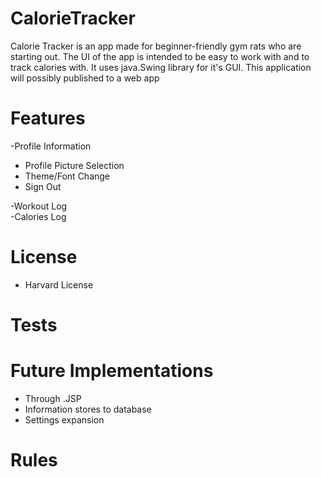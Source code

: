 # CalorieTracker
Calorie Tracker is an app made for beginner-friendly gym rats who are starting out. The UI of the app is intended to be easy to work with and to track calories with.
It uses java.Swing library for it's GUI. This application will possibly published to a web app

# Features
-Profile Information 
  - Profile Picture Selection 
  - Theme/Font Change 
  - Sign Out 
 
-Workout Log \
-Calories Log

# License
- Harvard License

# Tests

# Future Implementations
- Through .JSP
- Information stores to database
- Settings expansion

# Rules

